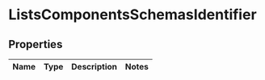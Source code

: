 # ListsComponentsSchemasIdentifier

## Properties
Name | Type | Description | Notes
------------ | ------------- | ------------- | -------------

